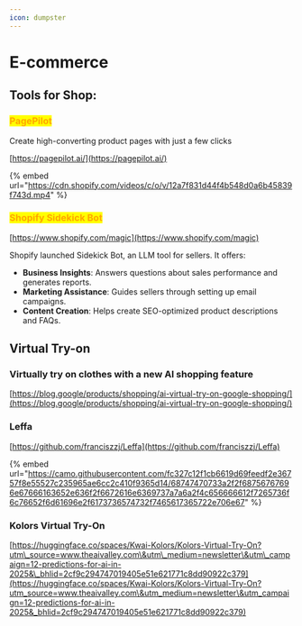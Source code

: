 ```yaml
---
icon: dumpster
---
```


# E-commerce

## Tools for Shop:

### <mark style="color:orange;">PagePilot</mark>

Create high-converting product pages with just a few clicks

[https://pagepilot.ai/](https://pagepilot.ai/)

{% embed url="https://cdn.shopify.com/videos/c/o/v/12a7f831d44f4b548d0a6b45839f743d.mp4" %}



### <mark style="color:orange;">Shopify Sidekick Bot</mark>

[https://www.shopify.com/magic](https://www.shopify.com/magic)

Shopify launched Sidekick Bot, an LLM tool for sellers. It offers:

* **Business Insights**: Answers questions about sales performance and generates reports.
* **Marketing Assistance**: Guides sellers through setting up email campaigns.
* **Content Creation**: Helps create SEO-optimized product descriptions and FAQs.



## Virtual Try-on

### Virtually try on clothes with a new AI shopping feature

[https://blog.google/products/shopping/ai-virtual-try-on-google-shopping/](https://blog.google/products/shopping/ai-virtual-try-on-google-shopping/)



### Leffa

[https://github.com/franciszzj/Leffa](https://github.com/franciszzj/Leffa)

{% embed url="https://camo.githubusercontent.com/fc327c12f1cb6619d69feedf2e36757f8e55527c235965ae6cc2c410f9365d14/68747470733a2f2f68756767696e67666163652e636f2f6672616e6369737a7a6a2f4c656666612f7265736f6c76652f6d61696e2f6173736574732f7465617365722e706e67" %}



### Kolors Virtual Try-On

[https://huggingface.co/spaces/Kwai-Kolors/Kolors-Virtual-Try-On?utm\_source=www.theaivalley.com\&utm\_medium=newsletter\&utm\_campaign=12-predictions-for-ai-in-2025&\_bhlid=2cf9c294747019405e51e621771c8dd90922c379](https://huggingface.co/spaces/Kwai-Kolors/Kolors-Virtual-Try-On?utm_source=www.theaivalley.com\&utm_medium=newsletter\&utm_campaign=12-predictions-for-ai-in-2025&_bhlid=2cf9c294747019405e51e621771c8dd90922c379)





